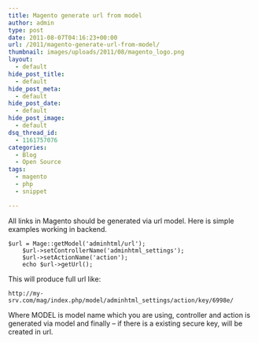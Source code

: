 ```yaml
---
title: Magento generate url from model
author: admin
type: post
date: 2011-08-07T04:16:23+00:00
url: /2011/magento-generate-url-from-model/
thumbnail: images/uploads/2011/08/magento_logo.png
layout:
  - default
hide_post_title:
  - default
hide_post_meta:
  - default
hide_post_date:
  - default
hide_post_image:
  - default
dsq_thread_id:
  - 1161757076
categories:
  - Blog
  - Open Source
tags:
  - magento
  - php
  - snippet

---
```

All links in Magento should be generated via url model. Here is simple examples working in backend.  
<!--more-->

```
$url = Mage::getModel('adminhtml/url');
    $url->setControllerName('adminhtml_settings');
    $url->setActionName('action');
    echo $url->getUrl();
```

This will produce full url like:

`http://my-srv.com/mag/index.php/model/adminhtml_settings/action/key/6998e/`

Where MODEL is model name which you are using, controller and action is generated via model and finally &#8211; if there is a existing secure key, will be created in url.